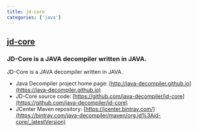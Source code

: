 ```yaml
---
title: jd-core
categories: ['java']
---
```

## [jd-core](https://github.com/java-decompiler/jd-core)

### JD-Core is a JAVA decompiler written in JAVA.


JD-Core is a JAVA decompiler written in JAVA.

- Java Decompiler project home page:
[http://java-decompiler.github.io](https://java-decompiler.github.io)
- JD-Core source code:
[https://github.com/java-decompiler/jd-core](https://github.com/java-decompiler/jd-core)
- JCenter Maven repository:
[https://jcenter.bintray.com/](https://bintray.com/java-decompiler/maven/org.jd%3Ajd-core/_latestVersion)
